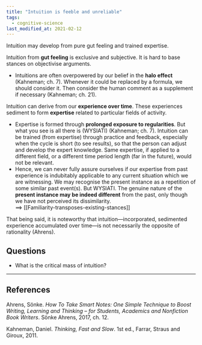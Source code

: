 ```yaml
---
title: "Intuition is feeble and unreliable"
tags:
  - cognitive-science
last_modified_at: 2021-02-12
---
```


Intuition may develop from pure gut feeling and trained expertise.

Intuition from **gut feeling** is exclusive and subjective. It is hard to base stances on objectivise arguments.

- Intuitions are often overpowered by our belief in the **halo effect** (Kahneman; ch. 7). Whenever it could be replaced by a formula, we should consider it. Then consider the human comment as a supplement if necessary (Kahneman; ch. 21).

Intuition can derive from our **experience over time**. These experiences sediment to form **expertise** related to particular fields of activity.

- Expertise is formed through **prolonged exposure to regularities**. But what you see is all there is (WYSIATI) (Kahneman; ch. 7). Intuition can be trained (from expertise) through practice and feedback, especially when the cycle is short (to see results), so that the person can adjust and develop the expert knowledge. Same expertise, if applied to a different field, or a different time period length (far in the future), would not be relevant.
- Hence, we can never fully assure ourselves if our expertise from past experience is indubitably applicable to any current situation which we are witnessing. We may recognise the present instance as a repetition of some similar past event(s). But WYSIATI. The genuine nature of the **present instance may be indeed different** from the past, only though we have not perceived its dissimilarity.  
  ==> [[Familiarity-transposes-existing-stances]]

That being said, it is noteworthy that intuition—incorporated, sedimented experience accumulated over time—is not necessarily the opposite of rationality (Ahrens).

## Questions
- What is the critical mass of intuition?

* * *

## References
Ahrens, Sönke. _How To Take Smart Notes: One Simple Technique to Boost Writing, Learning and Thinking – for Students, Academics and Nonfiction Book Writers_. Sönke Ahrens, 2017, ch. 12.

Kahneman, Daniel. _Thinking, Fast and Slow_. 1st ed., Farrar, Straus and Giroux, 2011.